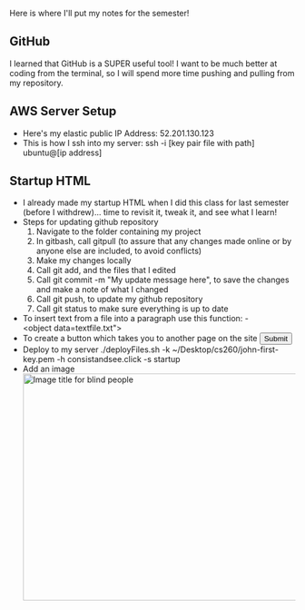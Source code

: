 Here is where I'll put my notes for the semester!
## GitHub
I learned that GitHub is a SUPER useful tool! I want to be much better at coding from the terminal, so I will spend more time pushing and pulling from my repository.
## AWS Server Setup
- Here's my elastic public IP Address: 52.201.130.123 
- This is how I ssh into my server:  ssh -i [key pair file with path] ubuntu@[ip address]
## Startup HTML
- I already made my startup HTML when I did this class for last semester (before I withdrew)... time to revisit it, tweak it, and see what I learn!
- Steps for updating github repository
    1. Navigate to the folder containing my project
    2. In gitbash, call gitpull (to assure that any changes made online or by anyone else are included, to avoid conflicts)
    3. Make my changes locally
    4. Call git add, and the files that I edited
    5. Call git commit -m "My update message here", to save the changes and make a note of what I changed
    6. Call git push, to update my github repository
    7. Call git status to make sure everything is up to date
- To insert text from a file into a paragraph use this function:
    -<div><object data=textfile.txt"></object></div>
- To create a button which takes you to another page on the site
    <input type='button' onclick="location.href='otherPage.html';" value="Submit"/>
- Deploy to my server
    ./deployFiles.sh -k ~/Desktop/cs260/john-first-key.pem -h consistandsee.click -s startup
- Add an image
    <img src="image.jpg" alt="Image title for blind people" width="500" height="400">